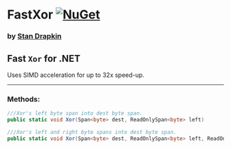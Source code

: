# **FastXor** [![NuGet](https://img.shields.io/nuget/v/FastXor.svg)](https://www.nuget.org/packages/FastXor/)

### by [Stan Drapkin](https://github.com/sdrapkin/)

## Fast `Xor` for .NET
Uses SIMD acceleration for up to 32x speed-up.

---
### Methods:
```csharp
///Xor's left byte span into dest byte span.
public static void Xor(Span<byte> dest, ReadOnlySpan<byte> left)

///Xor's left and right byte spans into dest byte span.
public static void Xor(Span<byte> dest, ReadOnlySpan<byte> left, ReadOnlySpan<byte> right)
```